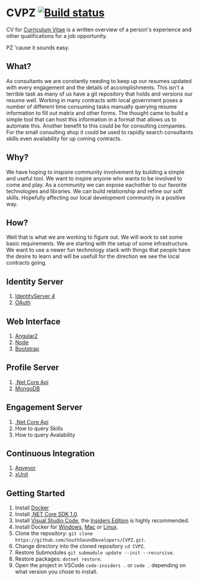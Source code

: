 # CVPZ [![Build status](https://ci.appveyor.com/api/projects/status/m9msqx3io0btxx28?svg=true)](https://ci.appveyor.com/project/McLeopold/cvpz)

CV for [Curriculum Vitae](https://en.wikipedia.org/wiki/Curriculum_vitae) is a written overview of a person's experience and other qualifications for a job opportunity.

PZ 'cause it sounds easy.

## What?

As consultants we are constantly needing to keep up our resumes updated with every engagement and the details of accomplishments. This isn't a terrible task as many of us have a git repository that holds and versions our resume well. Working in many contracts with local government poses a number of different time consuming tasks manually querying resume information to fill out matrix and other forms. The thought came to build a simple tool that can host this information in a format that allows us to automate this. Another benefit to this could be for consulting companies. For the small consulting shop it could be used to rapidly search consultants skills even availability for up coming contracts. 

## Why?

We have hoping to inspsire community involvement by building a simple and useful tool. We want to inspire anyone who wants to be involved to come and play. As a community we can expose eachother to our favorite technologies and libraries. We can build relationship and refine our soft skills. Hopefully affecting our local development community in a positive way. 

## How?

Well that is what we are working to figure out. We will work to set some basic requirements. We are starting with the setup of some infrastructure. We want to use a newer fun technology stack with things that people have the desire to learn and will be usefull for the direction we see the local contracts going.

## Identity Server

1. [IdentityServer 4](https://github.com/IdentityServer/IdentityServer4)
1. [OAuth](https://oauth.net/2/)

## Web Interface

1. [Angular2](http://learnangular2.com/)
1. [Node](https://nodejs.org/en/)
1. [Bootstrap](http://getbootstrap.com/2.3.2/)

## Profile Server

1. [.Net Core Api](https://docs.microsoft.com/en-us/dotnet/core/api/)
1. [MongoDB](https://www.mongodb.com/)

## Engagement Server

1. [.Net Core Api](https://docs.microsoft.com/en-us/dotnet/core/api/)
1. How to query Skills
1. How to query Avalability

## Continuous Integration

1. [Apveyor](https://www.appveyor.com/)
1. [xUnit](https://xunit.github.io/)

## Getting Started

1. Install [Docker](https://docs.docker.com/engine/getstarted/step_one/#step-1-get-docker)
1. Install [.NET Core SDK 1.0](https://www.microsoft.com/net/core).
1. Install [Visual Studio Code](https://code.visualstudio.com/), the [Insiders Edition](https://code.visualstudio.com/insiders) is highly recommended.
1. Install Docker for [Windows](https://download.docker.com/win/beta/InstallDocker.msi), [Mac](https://download.docker.com/mac/beta/Docker.dmg) or [Linux](https://docs.docker.com/engine/installation/linux/).
1. Clone the repository: `git clone https://github.com/SouthSoundDevelopers/CVPZ.git`.
1. Change directory into the cloned repository `cd CVPZ`.
1. Restore Submodules `git submodule update --init --recursive`.
1. Restore packages: `dotnet restore`.
1. Open the project in VSCode `code-insiders .` or `code .` depending on what version you chose to install.
